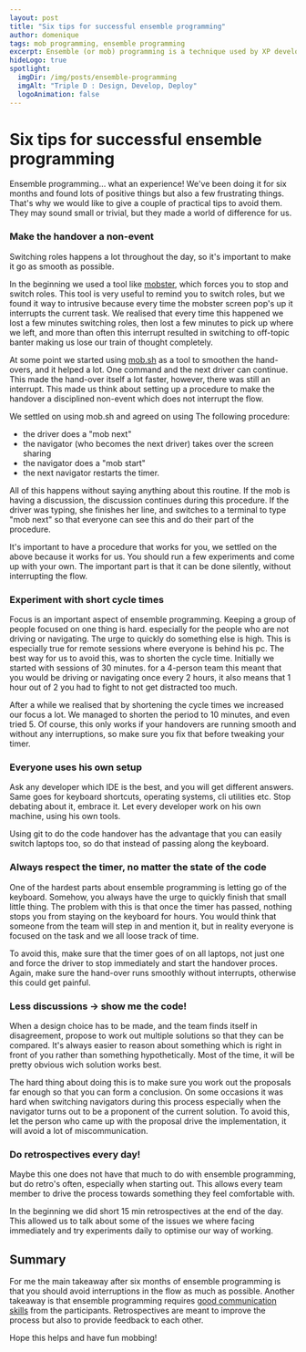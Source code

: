 ```yaml
---
layout: post
title: "Six tips for successful ensemble programming"
author: domenique
tags: mob programming, ensemble programming
excerpt: Ensemble (or mob) programming is a technique used by XP developers to improve a teams productivity and knowledge by working closely together. This post provides a few tips that we learned after doing ensemble programming for about 6 months.
hideLogo: true
spotlight:
  imgDir: /img/posts/ensemble-programming
  imgAlt: "Triple D : Design, Develop, Deploy"
  logoAnimation: false
---
```

# Six tips for successful ensemble programming
Ensemble programming... what an experience! We've been doing it for six months and found lots of positive things but also a few frustrating things. That's why we would like to give a couple of practical tips to avoid them. They may sound small or trivial, but they made a world of difference for us.

### Make the handover a non-event
Switching roles happens a lot throughout the day, so it's important to make it go as smooth as possible. 

In the beginning we used a tool like [mobster](http://mobster.cc), which forces you to stop and switch roles. This tool is very useful to remind you to switch roles, but we found it way to intrusive because every time the mobster screen pop's up it interrupts the current task. We realised that every time this happened we lost a few minutes switching roles, then lost a few minutes to pick up where we left, and more than often this interrupt resulted in switching to off-topic banter making us lose our train of thought completely.

At some point we started using [mob.sh](https://mob.sh) as a tool to smoothen the hand-overs, and it helped a lot. One command and the next driver can continue. This made the hand-over itself a lot faster, however, there was still an interrupt. This made us think about setting up a procedure to make the handover a disciplined non-event which does not interrupt the flow. 

We settled on using mob.sh and agreed on using The following procedure:
* the driver does a "mob next"
* the navigator (who becomes the next driver) takes over the screen sharing
* the navigator does a "mob start"
* the next navigator restarts the timer.

All of this happens without saying anything about this routine. If the mob is having a discussion, the discussion continues during this procedure. If the driver was typing, she finishes her line, and switches to a terminal to type "mob next" so that everyone can see this and do their part of the procedure.

It's important to have a procedure that works for you, we settled on the above because it works for us. You should run a few experiments and come up with your own. The important part is that it can be done silently, without interrupting the flow.

### Experiment with short cycle times
Focus is an important aspect of ensemble programming. Keeping a group of people focused on one thing is hard. especially for the people who are not driving or navigating. The urge to quickly do something else is high. This is especially true for remote sessions where everyone is behind his pc. The best way for us to avoid this, was to shorten the cycle time. Initially we started with sessions of 30 minutes. for a 4-person team this meant that you would be driving or navigating once every 2 hours, it also means that 1 hour out of 2 you had to fight to not get distracted too much. 

After a while we realised that by shortening the cycle times we increased our focus a lot. We managed to shorten the period to 10 minutes, and even tried 5. Of course, this only works if your handovers are running smooth and without any interruptions, so make sure you fix that before tweaking your timer.

### Everyone uses his own setup
Ask any developer which IDE is the best, and you will get different answers. Same goes for keyboard shortcuts, operating systems, cli utilities etc. Stop debating about it, embrace it. Let every developer work on his own machine, using his own tools. 

Using git to do the code handover has the advantage that you can easily switch laptops too, so do that instead of passing along the keyboard.

### Always respect the timer, no matter the state of the code
One of the hardest parts about ensemble programming is letting go of the keyboard. Somehow, you always have the urge to quickly finish that small little thing. The problem with this is that once the timer has passed, nothing stops you from staying on the keyboard for hours. You would think that someone from the team will step in and mention it, but in reality everyone is focused on the task and we all loose track of time. 

To avoid this, make sure that the timer goes of on all laptops, not just one and force the driver to stop immediately and start the handover proces. Again, make sure the hand-over runs smoothly without interrupts, otherwise this could get painful. 

### Less discussions -> show me the code!
When a design choice has to be made, and the team finds itself in disagreement, propose to work out multiple solutions so that they can be compared. It's always easier to reason about something which is right in front of you rather than something hypothetically. Most of the time, it will be pretty obvious wich solution works best.

The hard thing about doing this is to make sure you work out the proposals far enough so that you can form a conclusion. On some occasions it was hard when switching navigators during this process especially when the navigator turns out to be a proponent of the current solution. To avoid this, let the person who came up with the proposal drive the implementation, it will avoid a lot of miscommunication. 

### Do retrospectives every day!
Maybe this one does not have that much to do with ensemble programming, but do retro's often, especially when starting out. This allows every team member to drive the process towards something they feel comfortable with. 

In the beginning we did short 15 min retrospectives at the end of the day. This allowed us to talk about some of the issues we where facing immediately and try experiments daily to optimise our way of working.

## Summary
For me the main takeaway after six months of ensemble programming is that you should avoid interruptions in the flow as much as possible. Another takeaway is that ensemble programming requires [good communication skills](/12/09/2019/communication-as-a-skill/) from the participants. Retrospectives are meant to improve the process but also to provide feedback to each other. 

Hope this helps and have fun mobbing!
